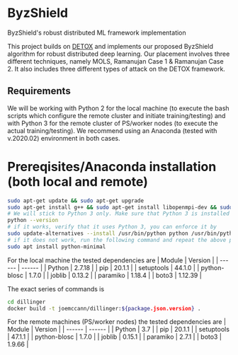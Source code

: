 # ByzShield
ByzShield's robust distributed ML framework implementation

This project builds on [DETOX] and implements our proposed ByzShield algorithm for robust distributed deep learning. Our placement involves three different techniques, namely MOLS, Ramanujan Case 1 & Ramanujan Case 2. It also includes three different types of attack on the DETOX framework.

## Requirements

We will be working with Python 2 for the local machine (to execute the bash scripts which configure the remote cluster and initiate training/testing) and with Python 3 for the remote cluster of PS/worker nodes (to execute the actual training/testing). We recommend using an Anaconda (tested with v.2020.02) environment in both cases. 

# Prereqisites/Anaconda installation (both local and remote)
```sh
sudo apt-get update && sudo apt-get upgrade
sudo apt-get install g++ && sudo apt-get install libopenmpi-dev && sudo apt-get install gfortran && sudo apt-get install make
# We will stick to Python 3 only. Make sure that Python 3 is installed and is the default instead of Python 2 (in case both are installed). Run 
python --version
# if it works, verify that it uses Python 3, you can enforce it by
sudo update-alternatives --install /usr/bin/python python /usr/bin/python3 10
# if it does not work, run the following command and repeat the above process
sudo apt install python-minimal
```

For the local machine the tested dependencies are
| Module | Version |
| ------ | ------ |
| Python | 2.7.18 |
| pip | 20.1.1 |
| setuptools | 44.1.0 |
| python-blosc | 1.7.0 |
| joblib | 0.13.2 |
| paramiko | 1.18.4 |
| boto3 | 1.12.39 |

The exact series of commands is
```sh
cd dillinger
docker build -t joemccann/dillinger:${package.json.version} .
```

For the remote machines (PS/worker nodes) the tested dependencies are
| Module | Version |
| ------ | ------ |
| Python | 3.7 |
| pip | 20.1.1 |
| setuptools | 47.1.1 |
| python-blosc | 1.7.0 |
| joblib | 0.15.1 |
| paramiko | 2.7.1 |
| boto3 | 1.9.66 |

[DETOX]: <https://github.com/hwang595/DETOX>

